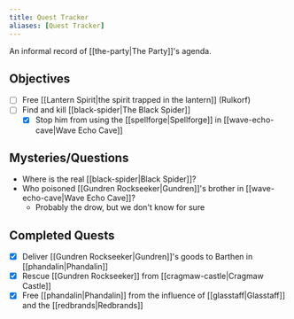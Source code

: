 ```yaml
---
title: Quest Tracker
aliases: [Quest Tracker]
---
```

An informal record of [[the-party|The Party]]'s agenda.

## Objectives
- [ ] Free [[Lantern Spirit|the spirit trapped in the lantern]] (Rulkorf)
- [ ] Find and kill [[black-spider|The Black Spider]]
	* [x] Stop him from using the [[spellforge|Spellforge]] in [[wave-echo-cave|Wave Echo Cave]]

## Mysteries/Questions
- Where is the real [[black-spider|Black Spider]]?
- Who poisoned [[Gundren Rockseeker|Gundren]]'s brother in [[wave-echo-cave|Wave Echo Cave]]?
	- Probably the drow, but we don't know for sure

## Completed Quests
- [x] Deliver [[Gundren Rockseeker|Gundren]]'s goods to Barthen in [[phandalin|Phandalin]]
 - [x] Rescue [[Gundren Rockseeker]] from [[cragmaw-castle|Cragmaw Castle]]
- [x] Free [[phandalin|Phandalin]] from the influence of [[glasstaff|Glasstaff]] and the [[redbrands|Redbrands]]
